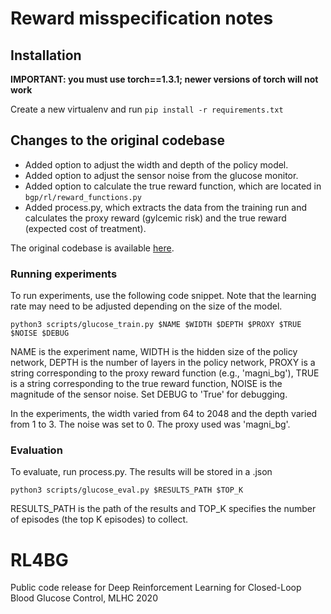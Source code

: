 # Reward misspecification notes

## Installation
**IMPORTANT: you must use torch==1.3.1; newer versions of torch will not work**

Create a new virtualenv and run ```pip install -r requirements.txt```

## Changes to the original codebase
* Added option to adjust the width and depth of the policy model.
* Added option to adjust the sensor noise from the glucose monitor.
* Added option to calculate the true reward function, which are located in ```bgp/rl/reward_functions.py```
* Added process.py, which extracts the data from the training run and calculates the proxy reward (gylcemic risk) and the true reward (expected cost of treatment).

The original codebase is available [here](https://github.com/MLD3/RL4BG).
### Running experiments
To run experiments, use the following code snippet. Note that the learning rate may need to be adjusted depending on the size of the model.
```
python3 scripts/glucose_train.py $NAME $WIDTH $DEPTH $PROXY $TRUE $NOISE $DEBUG
```
NAME is the experiment name, WIDTH is the hidden size of the policy network, DEPTH is the number of layers in the policy network, PROXY is a string corresponding to the proxy reward function (e.g., 'magni_bg'), TRUE is a string corresponding to the true reward function, NOISE is the magnitude of the sensor noise. Set DEBUG to 'True' for debugging.

In the experiments, the width varied from 64 to 2048 and the depth varied from 1 to 3. The noise was set to 0. The proxy used was 'magni_bg'.

### Evaluation
To evaluate, run process.py. The results will be stored in a .json
```
python3 scripts/glucose_eval.py $RESULTS_PATH $TOP_K
```
RESULTS_PATH is the path of the results and TOP_K specifies the number of episodes (the top K episodes) to collect.

# RL4BG

Public code release for Deep Reinforcement Learning for Closed-Loop Blood Glucose Control, MLHC 2020